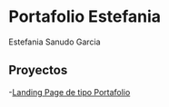 # Portafolio Estefania

Estefania Sanudo Garcia

## Proyectos

-[Landing Page de tipo Portafolio](https://brsanudo.github.io/portafolio-estefania/Portafolio)